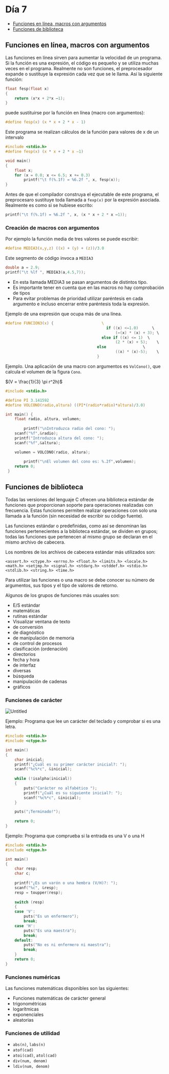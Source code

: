 # Día 7

* [Funciones en línea, macros con argumentos](#funciones-en-línea-macros-con-argumentos)
* [Funciones de biblioteca](#funciones-de-biblioteca)

## Funciones en línea, macros con argumentos

Las funciones en línea sirven para aumentar la velocidad de un programa. Si la función es una expresión, el código es pequeño y se utiliza muchas veces en el programa. Realmente no son funciones, el preprocesador expande o sustituye la expresión cada vez que se le llama. Así la siguiente función:

```c
float fesp(float x)
{
	return (x*x + 2*x –1);
}
```

puede sustituirse por la función en línea (macro con argumentos):

```c
#define fesp(x) (x * x + 2 * x - 1)
```

Este programa se realizan cálculos de la función para valores de x de un intervalo

```c
#include <stdio.h>
#define fesp(x) (x * x + 2 * x –1)

void main()
{
    float x;
    for (x = 0.0; x <= 6.5; x += 0.3)
        printf("\t f(%.1f) = %6.2f ", x, fesp(x));
}
```

Antes de que el compilador construya el ejecutable de este programa, el preprocesaro sustituye toda llamada a `fexp(x)` por la expresión asociada. Realmente es como si se hubiese escrito:

```c
printf("\t f(%.1f) = %6.2f ", x, (x * x + 2 * x –1));
```

### Creación de macros con argumentos

Por ejemplo la función media de tres valores se puede escribir:

```c
#define MEDIA3(x,y,z) ((x) + (y) + (z))/3.0
```

Este segmento de código invoca a `MEDIA3`

```c
double a = 2.9;
printf("\t %lf ", MEDIA3(a,4.5,7));
```

- En esta llamada MEDIA3 se pasan argumentos de distintos tipo.
- Es importante tener en cuenta que en las macros no hay comprobación de tipos
- Para evitar problemas de prioridad utilizar paréntesis en cada argumento e incluso encerrar entre paréntesis toda la expresión.

Ejemplo de una expresión que ocupa más de una línea.

```c
#define FUNCION3(x) {                     \ 
											if ((x) <−1.0)      \ 
												(−(x) * (x) + 3); \
										  else if ((x) <= 1)  \ 
												(2 * (x) + 5);    \
									    else                \ 
												((x) * (x)-5);    \
										}
```

Ejemplo. Una aplicación de una macro con argumentos es `VolCono()`, que calcula el volumen de la figura `Cono`.

$(V = \frac{1}{3} \pi r^2h)$

```c
#include <stdio.h>

#define PI 3.141592
#define VOLCONO(radio,altura) ((PI*(radio*radio)*altura)/3.0)

int main() {
    float radio, altura, volumen;
    
		printf("\nIntroduzca radio del cono: ");
    scanf("%f",&radio);
    printf("Introduzca altura del cono: ");
    scanf("%f",&altura);

    volumen = VOLCONO(radio, altura);
    
		printf("\nEl volumen del cono es: %.2f",volumen);
    return 0;
 }
```

## Funciones de biblioteca

Todas las versiones del lenguaje C ofrecen una biblioteca estándar de funciones que proporcionan soporte para operaciones realizadas con frecuencia. Estas funciones permiten realizar operaciones con solo una llamada a la función (sin necesidad de escribir su código fuente).

Las funciones estándar o predefinidas, como así se denominan las funciones pertenecientes a la biblioteca estándar, se dividen en grupos; todas las funciones que pertenecen al mismo grupo se declaran en el mismo archivo de cabecera.

Los nombres de los archivos de cabecera estándar más utilizados son:

`<assert.h> <ctype.h> <errno.h> <float.h> <limits.h> <locale.h> <math.h> <setjmp.h> <signal.h> <stdarg.h> <stddef.h> <stdio.h> <stdlib.h> <string.h> <time.h>` 

Para utilizar las funciones o una macro se debe conocer su número de argumentos, sus tipos y el tipo de valores de retorno.

Algunos de los grupos de funciones más usuales son:

- E/S estándar
- matemáticas
- rutinas estándar
- Visualizar ventana de texto
- de conversión
- de diagnóstico
- de manipulación de memoria
- de control de procesos
- clasificación (ordenación)
- directorios
- fecha y hora
- de interfaz
- diversas
- búsqueda
- manipulación de cadenas
- gráficos

### Funciones de carácter

![Untitled](https://s3-us-west-2.amazonaws.com/secure.notion-static.com/276cafb4-28b4-4c19-9ca3-89242466d89f/Untitled.png)

Ejemplo: Programa que lee un carácter del teclado y comprobar si es una letra. 

```c
#include <stdio.h>
#include <ctype.h>

int main()
{
    char inicial;
    printf("¿Cuál es su primer carácter inicial?: ");
    scanf("%c%*c", &inicial);
    
    while (!isalpha(inicial))
    {
        puts("Carácter no alfabético ");
        printf("¿Cuál es su siguiente inicial?: ");
        scanf("%c%*c", &inicial);
    }

    puts("¡Terminado!");
    
    return 0;
}
```

Ejemplo: Programa que comprueba si la entrada es una V o una H

```c
#include <stdio.h>
#include <ctype.h>

int main()
{
    char resp;
    char c;
    
    printf("¿Es un varón o una hembra (V/H)?: ");
    scanf("%c", &resp);
    resp = toupper(resp);
    
    switch (resp)
    {
    case 'V':
        puts("Es un enfermero");
        break;
    case 'H':
        puts("Es una maestra");
        break;
    default:
        puts("No es ni enfermero ni maestra");
        break;
    }
    return 0;
}
```

### Funciones numéricas

Las funciones matemáticas disponibles son las siguientes:

- Funciones matemáticas de carácter general
- trigonométricas
- logarítmicas
- exponenciales
- aleatorias

### Funciones de utilidad

- `abs(n)`, `labs(n)`
- `atof(cad)`
- `atoi(cad)`, `atol(cad)`
- `div(num, denom)`
- `ldiv(num, denom)`